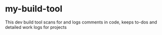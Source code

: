 # my-build-tool
This dev build tool scans for and logs comments in code, keeps to-dos and detailed work logs for projects
